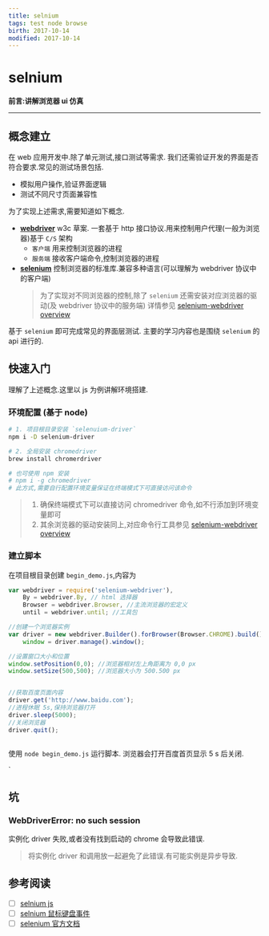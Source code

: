 ```yaml
---
title: selnium    
tags: test node browse      
birth: 2017-10-14      
modified: 2017-10-14      
---
```


selnium
===
**前言:讲解浏览器 ui 仿真**

---

## 概念建立
在 web 应用开发中.除了单元测试,接口测试等需求.
我们还需验证开发的界面是否符合要求.常见的测试场景包括.
* 模拟用户操作,验证界面逻辑
* 测试不同尺寸页面兼容性

为了实现上述需求,需要知道如下概念.

* **[webdriver](https://www.w3.org/TR/webdriver/)** w3c 草案.
一套基于 http 接口协议.用来控制用户代理(一般为浏览器)基于 `C/S` 架构
    * `客户端` 用来控制浏览器的进程
    * `服务端` 接收客户端命令,控制浏览器的进程
* **[selenium](http://seleniumhq.github.io/selenium/docs/api/javascript/index.html)** 控制浏览器的标准库.兼容多种语言(可以理解为 webdriver 协议中的客户端)
    > 为了实现对不同浏览器的控制,除了 `selenium` 还需安装对应浏览器的驱动(及 webdriver 协议中的服务端)
    详情参见 [selenium-webdriver overview](http://seleniumhq.github.io/selenium/docs/api/javascript/index.html)    


基于 `selenium` 即可完成常见的界面层测试.
主要的学习内容也是围绕 `selenium` 的 api 进行的.


## 快速入门
理解了上述概念.这里以 js 为例讲解环境搭建.

### 环境配置 (基于 node)
```bash
# 1. 项目根目录安装 `selenuium-driver`
npm i -D selenium-driver

# 2. 全局安装 chromedriver
brew install chromerdriver

# 也可使用 npm 安装
# npm i -g chromedriver
# 此方式,需要自行配置环境变量保证在终端模式下可直接访问该命令
```

> 1. 确保终端模式下可以直接访问 chromedriver 命令,如不行添加到环境变量即可
> 2. 其余浏览器的驱动安装同上,对应命令行工具参见 [selenium-webdriver overview](http://seleniumhq.github.io/selenium/docs/api/javascript/index.html)

### 建立脚本
在项目根目录创建 `begin_demo.js`,内容为

```js
var webdriver = require('selenium-webdriver'),
    By = webdriver.By, // html 选择器
    Browser = webdriver.Browser, //主流浏览器的宏定义
    until = webdriver.until; //工具包

//创建一个浏览器实例
var driver = new webdriver.Builder().forBrowser(Browser.CHROME).build(),
    window = driver.manage().window();

//设置窗口大小和位置
window.setPosition(0,0); //浏览器相对左上角距离为 0,0 px
window.setSize(500,500); //浏览器大小为 500.500 px


//获取百度页面内容
driver.get('http://www.baidu.com');
//进程休眠 5s,保持浏览器打开
driver.sleep(5000);
//关闭浏览器
driver.quit();
 
```

使用 `node begin_demo.js` 运行脚本.
浏览器会打开百度首页显示 5 s 后关闭.





 
`


## 坑
### WebDriverError: no such session
实例化 driver 失败,或者没有找到启动的 chrome 会导致此错误.
> 将实例化 driver 和调用放一起避免了此错误.有可能实例是异步导致.


## 参考阅读
* [ ] [selnium js](http://www.testclass.net/selenium_javascript/init/)
* [ ] [selnium 鼠标键盘事件](https://www.ibm.com/developerworks/cn/java/j-lo-keyboard/)
* [ ] [selenium 官方文档](http://seleniumhq.github.io/selenium/docs/api/javascript/index.html)
